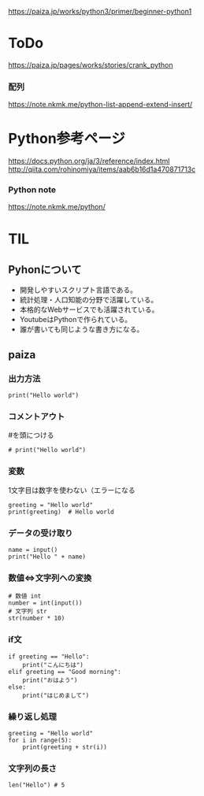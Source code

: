 https://paiza.jp/works/python3/primer/beginner-python1

# ToDo
https://paiza.jp/pages/works/stories/crank_python<br>
### 配列
https://note.nkmk.me/python-list-append-extend-insert/
# Python参考ページ
https://docs.python.org/ja/3/reference/index.html<br>
http://qiita.com/rohinomiya/items/aab6b16d1a470871713c<br>
### Python note
https://note.nkmk.me/python/

# TIL

## Pyhonについて
- 開発しやすいスクリプト言語である。
- 統計処理・人口知能の分野で活躍している。
- 本格的なWebサービスでも活躍されている。
- YoutubeはPythonで作られている。
- 誰が書いても同じような書き方になる。

## paiza
### 出力方法
```
print("Hello world")
```
### コメントアウト
#を頭につける
```
# print("Hello world")
```
### 変数
1文字目は数字を使わない（エラーになる
```
greeting = "Hello world"
print(greeting)  # Hello world
```
### データの受け取り
```
name = input()
print("Hello " + name)
```
### 数値⇔文字列への変換
```
# 数値 int
number = int(input())
# 文字列 str
str(number * 10)
```
### if文
```
if greeting == "Hello":
    print("こんにちは")
elif greeting == "Good morning":
    print("おはよう")
else:
    print("はじめまして")
```

### 繰り返し処理
```
greeting = "Hello world"
for i in range(5):
    print(greeting + str(i))
```

### 文字列の長さ
```
len("Hello") # 5
```